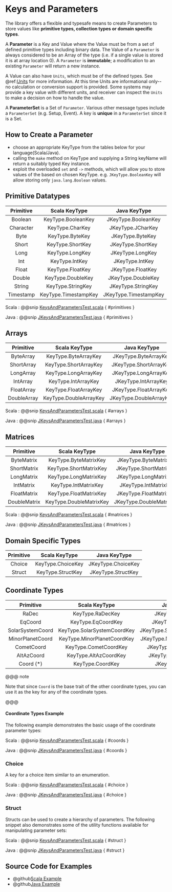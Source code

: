 # Keys and Parameters

The library offers a flexible and typesafe means to create Parameters to store values like **primitive types, collection types or domain specific types**. 

A **Parameter** is a Key and Value where the Value must be from a set of defined primitive types including binary data.
The Value of a `Parameter` is always considered to be an Array of the type (i.e. if a single value is stored it is at array location 0). 
A `Parameter` is **immutable**; a modification to an existing `Parameter` will return a new instance. 

A Value can also have `Units`, which must be of the defined types. See @ref:[Units](./units.md) for more information. At this time
Units are informational only--no calculation or conversion support is provided. Some systems may provide a key value with different
units, and receiver can inspect the `Units` to make a decision on how to handle the value.

A **ParameterSet** is a Set of `Parameter`. Various other message types include a `ParameterSet` (e.g. Setup, Event). 
A key is **unique** in a `ParameterSet` since it is a Set. 

## How to Create a Parameter
 
 * choose an appropriate KeyType from the tables below for your language(Scala/Java).    
 * calling the `make` method on KeyType and supplying a String keyName will return a suitably typed Key instance.    
 * exploit the overloaded `set` and `->` methods, which will allow you to store values of the based on chosen KeyType. e.g. `JKeyType.BooleanKey` will allow storing only `java.lang.Boolean` values.
 
## Primitive Datatypes

| Primitive       | Scala KeyType               | Java KeyType                   |
| :-------------: |:--------------------------: | :-----------------------------:| 
| Boolean         | KeyType.BooleanKey          | JKeyType.BooleanKey           |
| Character       | KeyType.CharKey             | JKeyType.JCharKey             |
| Byte            | KeyType.ByteKey             | JKeyType.ByteKey              |
| Short           | KeyType.ShortKey            | JKeyType.ShortKey             |
| Long            | KeyType.LongKey             | JKeyType.LongKey              |
| Int             | KeyType.IntKey              | JKeyType.IntKey               |
| Float           | KeyType.FloatKey            | JKeyType.FloatKey             |
| Double          | KeyType.DoubleKey           | JKeyType.DoubleKey            |
| String          | KeyType.StringKey           | JKeyType.StringKey            |
| Timestamp       | KeyType.TimestampKey        | JKeyType.TimestampKey         |

Scala
:   @@snip [KeysAndParametersTest.scala](../../../../examples/src/test/scala/example/params/KeysAndParametersTest.scala) { #primitives }

Java
:   @@snip [JKeysAndParametersTest.java](../../../../examples/src/test/java/example/params/JKeysAndParametersTest.java) { #primitives }

## Arrays

| Primitive       | Scala KeyType               | Java KeyType                   |
| :-------------: |:--------------------------: | :-----------------------------:| 
| ByteArray       | KeyType.ByteArrayKey        | JKeyType.ByteArrayKey         |
| ShortArray      | KeyType.ShortArrayKey       | JKeyType.ShortArrayKey        |
| LongArray       | KeyType.LongArrayKey        | JKeyType.LongArrayKey         |
| IntArray        | KeyType.IntArrayKey         | JKeyType.IntArrayKey          |
| FloatArray      | KeyType.FloatArrayKey       | JKeyType.FloatArrayKey        |
| DoubleArray     | KeyType.DoubleArrayKey      | JKeyType.DoubleArrayKey       |

Scala
:   @@snip [KeysAndParametersTest.scala](../../../../examples/src/test/scala/example/params/KeysAndParametersTest.scala) { #arrays }

Java
:   @@snip [JKeysAndParametersTest.java](../../../../examples/src/test/java/example/params/JKeysAndParametersTest.java) { #arrays }

## Matrices

| Primitive       | Scala KeyType               | Java KeyType                   |
| :-------------: |:--------------------------: | :-----------------------------:| 
| ByteMatrix      | KeyType.ByteMatrixKey       | JKeyType.ByteMatrixKey        |
| ShortMatrix     | KeyType.ShortMatrixKey      | JKeyType.ShortMatrixKey       |
| LongMatrix      | KeyType.LongMatrixKey       | JKeyType.LongMatrixKey        |
| IntMatrix       | KeyType.IntMatrixKey        | JKeyType.IntMatrixKey         |
| FloatMatrix     | KeyType.FloatMatrixKey      | JKeyType.FloatMatrixKey       |
| DoubleMatrix    | KeyType.DoubleMatrixKey     | JKeyType.DoubleMatrixKey      |

Scala
:   @@snip [KeysAndParametersTest.scala](../../../../examples/src/test/scala/example/params/KeysAndParametersTest.scala) { #matrices }

Java
:   @@snip [JKeysAndParametersTest.java](../../../../examples/src/test/java/example/params/JKeysAndParametersTest.java) { #matrices }


## Domain Specific Types

| Primitive       | Scala KeyType               | Java KeyType                   | 
| :-------------: |:--------------------------: | :-----------------------------:|  
| Choice          | KeyType.ChoiceKey           | JKeyType.ChoiceKey            |
| Struct          | KeyType.StructKey           | JKeyType.StructKey            |

## Coordinate Types

| Primitive       | Scala KeyType               | Java KeyType                   | 
| :-------------: |:--------------------------: | :-----------------------------:|  
| RaDec           | KeyType.RaDecKey            | JKeyType.RaDecKey             |
| EqCoord         | KeyType.EqCoordKey          | JKeyType.EqCoordKey           |
| SolarSystemCoord| KeyType.SolarSystemCoordKey | JKeyType.SolarSystemCoordKey  |
| MinorPlanetCoord| KeyType.MinorPlanetCoordKey | JKeyType.MinorPlanetCoordKey  |
| CometCoord      | KeyType.CometCoordKey       | JKeyType.CometCoordKey        |
| AltAzCoord      | KeyType.AltAzCoordKey       | JKeyType.AltAzCoordKey        |
| Coord  (*)      | KeyType.CoordKey            | JKeyType.CoordKey             |

@@@ note

Note that since `Coord` is the base trait of the other coordinate types, you can use it as
the key for any of the coordinate types.

@@@

#### Coordinate Types Example

The following example demonstrates the basic usage of the coordinate parameter types:

Scala
:   @@snip [KeysAndParametersTest.scala](../../../../examples/src/test/scala/example/params/KeysAndParametersTest.scala) { #coords }

Java
:   @@snip [JKeysAndParametersTest.java](../../../../examples/src/test/java/example/params/JKeysAndParametersTest.java) { #coords }


### Choice

A key for a choice item similar to an enumeration.

Scala
:   @@snip [KeysAndParametersTest.scala](../../../../examples/src/test/scala/example/params/KeysAndParametersTest.scala) { #choice }

Java
:   @@snip [JKeysAndParametersTest.java](../../../../examples/src/test/java/example/params/JKeysAndParametersTest.java) { #choice }


### Struct

Structs can be used to create a hierarchy of parameters. The following snippet also demonstrates some of the utility functions
available for manipulating parameter sets:

Scala
:   @@snip [KeysAndParametersTest.scala](../../../../examples/src/test/scala/example/params/KeysAndParametersTest.scala) { #struct }

Java
:   @@snip [JKeysAndParametersTest.java](../../../../examples/src/test/java/example/params/JKeysAndParametersTest.java) { #struct }

## Source Code for Examples

* @github[Scala Example](/examples/src/test/scala/example/params/KeysAndParametersTest.scala)
* @github[Java Example](/examples/src/test/java/example/params/JKeysAndParametersTest.java)